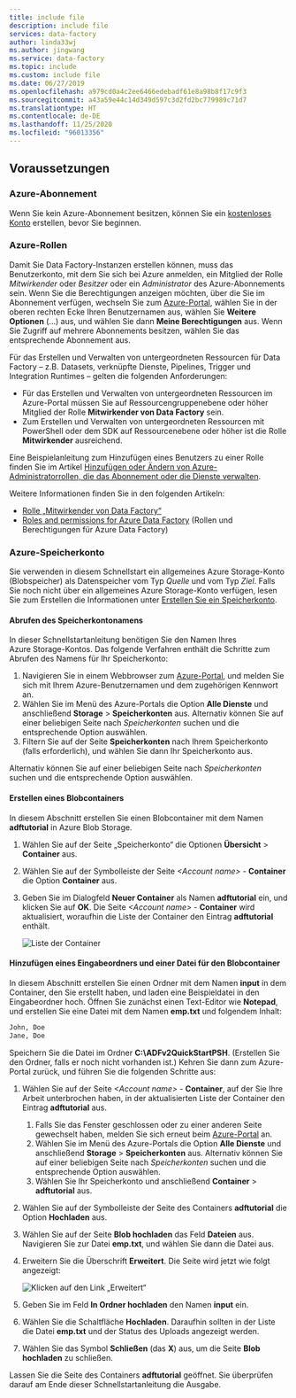 ```yaml
---
title: include file
description: include file
services: data-factory
author: linda33wj
ms.author: jingwang
ms.service: data-factory
ms.topic: include
ms.custom: include file
ms.date: 06/27/2019
ms.openlocfilehash: a979cd0a4c2ee6466edebadf61e8a98b8f17c9f3
ms.sourcegitcommit: a43a59e44c14d349d597c3d2fd2bc779989c71d7
ms.translationtype: HT
ms.contentlocale: de-DE
ms.lasthandoff: 11/25/2020
ms.locfileid: "96013356"
---
```

## <a name="prerequisites"></a>Voraussetzungen

### <a name="azure-subscription"></a>Azure-Abonnement

Wenn Sie kein Azure-Abonnement besitzen, können Sie ein [kostenloses Konto](https://azure.microsoft.com/free/) erstellen, bevor Sie beginnen.

### <a name="azure-roles"></a>Azure-Rollen

Damit Sie Data Factory-Instanzen erstellen können, muss das Benutzerkonto, mit dem Sie sich bei Azure anmelden, ein Mitglied der Rolle *Mitwirkender* oder *Besitzer* oder ein *Administrator* des Azure-Abonnements sein. Wenn Sie die Berechtigungen anzeigen möchten, über die Sie im Abonnement verfügen, wechseln Sie zum [Azure-Portal](https://portal.azure.com), wählen Sie in der oberen rechten Ecke Ihren Benutzernamen aus, wählen Sie **Weitere Optionen** (...) aus, und wählen Sie dann **Meine Berechtigungen** aus. Wenn Sie Zugriff auf mehrere Abonnements besitzen, wählen Sie das entsprechende Abonnement aus.

Für das Erstellen und Verwalten von untergeordneten Ressourcen für Data Factory – z.B. Datasets, verknüpfte Dienste, Pipelines, Trigger und Integration Runtimes – gelten die folgenden Anforderungen:

- Für das Erstellen und Verwalten von untergeordneten Ressourcen im Azure-Portal müssen Sie auf Ressourcengruppenebene oder höher Mitglied der Rolle **Mitwirkender von Data Factory** sein.
- Zum Erstellen und Verwalten von untergeordneten Ressourcen mit PowerShell oder dem SDK auf Ressourcenebene oder höher ist die Rolle **Mitwirkender** ausreichend.

Eine Beispielanleitung zum Hinzufügen eines Benutzers zu einer Rolle finden Sie im Artikel [Hinzufügen oder Ändern von Azure-Administratorrollen, die das Abonnement oder die Dienste verwalten](../articles/cost-management-billing/manage/add-change-subscription-administrator.md).

Weitere Informationen finden Sie in den folgenden Artikeln:

- [Rolle „Mitwirkender von Data Factory“](../articles/role-based-access-control/built-in-roles.md#data-factory-contributor)
- [Roles and permissions for Azure Data Factory](../articles/data-factory/concepts-roles-permissions.md) (Rollen und Berechtigungen für Azure Data Factory)

### <a name="azure-storage-account"></a>Azure-Speicherkonto

Sie verwenden in diesem Schnellstart ein allgemeines Azure Storage-Konto (Blobspeicher) als Datenspeicher vom Typ *Quelle* und vom Typ *Ziel*. Falls Sie noch nicht über ein allgemeines Azure Storage-Konto verfügen, lesen Sie zum Erstellen die Informationen unter [Erstellen Sie ein Speicherkonto](../articles/storage/common/storage-account-create.md). 

#### <a name="get-the-storage-account-name"></a>Abrufen des Speicherkontonamens

In dieser Schnellstartanleitung benötigen Sie den Namen Ihres Azure Storage-Kontos. Das folgende Verfahren enthält die Schritte zum Abrufen des Namens für Ihr Speicherkonto: 

1. Navigieren Sie in einem Webbrowser zum [Azure-Portal](https://portal.azure.com), und melden Sie sich mit Ihrem Azure-Benutzernamen und dem zugehörigen Kennwort an.
2. Wählen Sie im Menü des Azure-Portals die Option **Alle Dienste** und anschließend **Storage** > **Speicherkonten** aus. Alternativ können Sie auf einer beliebigen Seite nach *Speicherkonten* suchen und die entsprechende Option auswählen.
3. Filtern Sie auf der Seite **Speicherkonten** nach Ihrem Speicherkonto (falls erforderlich), und wählen Sie dann Ihr Speicherkonto aus. 

Alternativ können Sie auf einer beliebigen Seite nach *Speicherkonten* suchen und die entsprechende Option auswählen.

#### <a name="create-a-blob-container"></a>Erstellen eines Blobcontainers

In diesem Abschnitt erstellen Sie einen Blobcontainer mit dem Namen **adftutorial** in Azure Blob Storage.

1. Wählen Sie auf der Seite „Speicherkonto“ die Optionen **Übersicht** > **Container** aus.
2. Wählen Sie auf der Symbolleiste der Seite *\<Account name>*  - **Container** die Option **Container** aus.
3. Geben Sie im Dialogfeld **Neuer Container** als Namen **adftutorial** ein, und klicken Sie auf **OK**. Die Seite *\<Account name>*  - **Container** wird aktualisiert, woraufhin die Liste der Container den Eintrag **adftutorial** enthält.

   ![Liste der Container](media/data-factory-quickstart-prerequisites/list-of-containers.png)

#### <a name="add-an-input-folder-and-file-for-the-blob-container"></a>Hinzufügen eines Eingabeordners und einer Datei für den Blobcontainer

In diesem Abschnitt erstellen Sie einen Ordner mit dem Namen **input** in dem Container, den Sie erstellt haben, und laden eine Beispieldatei in den Eingabeordner hoch. Öffnen Sie zunächst einen Text-Editor wie **Notepad**, und erstellen Sie eine Datei mit dem Namen **emp.txt** und folgendem Inhalt:

```emp.txt
John, Doe
Jane, Doe
```

Speichern Sie die Datei im Ordner **C:\ADFv2QuickStartPSH**. (Erstellen Sie den Ordner, falls er noch nicht vorhanden ist.) Kehren Sie dann zum Azure-Portal zurück, und führen Sie die folgenden Schritte aus:

1. Wählen Sie auf der Seite *\<Account name>*  - **Container**, auf der Sie Ihre Arbeit unterbrochen haben, in der aktualisierten Liste der Container den Eintrag **adftutorial** aus.

   1. Falls Sie das Fenster geschlossen oder zu einer anderen Seite gewechselt haben, melden Sie sich erneut beim [Azure-Portal](https://portal.azure.com) an.
   1. Wählen Sie im Menü des Azure-Portals die Option **Alle Dienste** und anschließend **Storage** > **Speicherkonten** aus. Alternativ können Sie auf einer beliebigen Seite nach *Speicherkonten* suchen und die entsprechende Option auswählen.
   1. Wählen Sie Ihr Speicherkonto und anschließend **Container** > **adftutorial** aus.

2. Wählen Sie auf der Symbolleiste der Seite des Containers **adftutorial** die Option **Hochladen** aus.
3. Wählen Sie auf der Seite **Blob hochladen** das Feld **Dateien** aus. Navigieren Sie zur Datei **emp.txt**, und wählen Sie dann die Datei aus.
4. Erweitern Sie die Überschrift **Erweitert**. Die Seite wird jetzt wie folgt angezeigt:

   ![Klicken auf den Link „Erweitert“](media/data-factory-quickstart-prerequisites/upload-blob-advanced.png)
5. Geben Sie im Feld **In Ordner hochladen** den Namen **input** ein.
6. Wählen Sie die Schaltfläche **Hochladen**. Daraufhin sollten in der Liste die Datei **emp.txt** und der Status des Uploads angezeigt werden.
7. Wählen Sie das Symbol **Schließen** (das **X**) aus, um die Seite **Blob hochladen** zu schließen.

Lassen Sie die Seite des Containers **adftutorial** geöffnet. Sie überprüfen darauf am Ende dieser Schnellstartanleitung die Ausgabe.